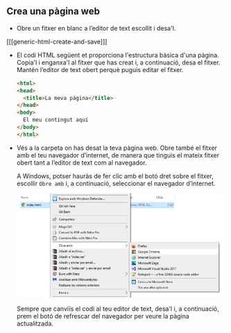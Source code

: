 ## Crea una pàgina web

- Obre un fitxer en blanc a l’editor de text escollit i desa'l.

[[[generic-html-create-and-save]]]

- El codi HTML següent et proporciona l'estructura bàsica d'una pàgina. Copia'l i enganxa'l al fitxer que has creat i, a continuació, desa el fitxer. Mantén l’editor de text obert perquè puguis editar el fitxer.

  ```html
  <html>
  <head>
    <title>La meva pàgina</title>
  </head>
  <body>
    El meu contingut aquí
  </body>
  </html>
  ```

- Vés a la carpeta on has desat la teva pàgina web. Obre també el fitxer amb el teu navegador d’internet, de manera que tinguis el mateix fitxer obert tant a l’editor de text com al navegador.

  A Windows, potser hauràs de fer clic amb el botó dret sobre el fitxer, escollir `Obre amb` i, a continuació, seleccionar el navegador d’internet.

  ![Obre amb el navegador](images/open-with-browser.png)

  Sempre que canviïs el codi al teu editor de text, desa'l i, a continuació, prem el botó de refrescar del navegador per veure la pàgina actualitzada.
